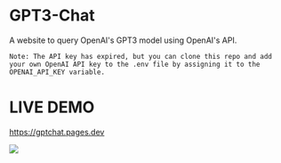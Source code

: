 # GPT3-Chat
A website to query OpenAI's GPT3 model using OpenAI's API.

```
Note: The API key has expired, but you can clone this repo and add your own OpenAI API key to the .env file by assigning it to the OPENAI_API_KEY variable.
```

# LIVE DEMO
https://gptchat.pages.dev

![][def]

[def]: /gif/gpt3.gif